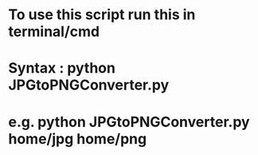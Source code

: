 # To use this script run this in terminal/cmd
# Syntax  :  python JPGtoPNGConverter.py  <souce folder>  <destination folder>
# e.g.  python JPGtoPNGConverter.py  home/jpg  home/png

